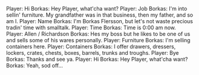 Player: Hi
Borkas: Hey Player, what'cha want?
Player: Job
Borkas: I'm into sellin' furniture. My grandfather was in that business, then my father, and so am I.
Player: Name
Borkas: I'm Borkas Flersson, but let's not waste precious tradin' time with smalltalk.
Player: Time
Borkas: Time is 0:00 am now.
Player: Allen / Richardson
Borkas: Hes my boss but he likes to be one of us and sells some of his wares personally.
Player: Furniture
Borkas: I'm selling containers here.
Player: Containers
Borkas: I offer drawers, dressers, lockers, crates, chests, boxes, barrels, trunks and troughs.
Player: Bye
Borkas: Thanks and see ya.
Player: Hi
Borkas: Hey Player, what'cha want?Borkas: Yeah, sod off...